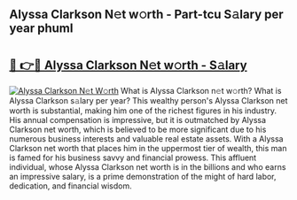 ## Alyssa Clarkson N𝚎t w𝚘rth - Part-tcu S𝚊lary per year phumI

# <h2><a href="http://gc0uub.nevu.top/?p=Alyssa+Clarkson">🔗 👉🔴 Alyssa Clarkson N𝚎t w𝚘rth - S𝚊lary</a></h2>

[![Alyssa Clarkson N𝚎t W𝚘rth](https://i.imgur.com/Oavwk0R.jpeg)](http://gc0uub.nevu.top/?p=Alyssa+Clarkson)
What is Alyssa Clarkson n𝚎t w𝚘rth? What is Alyssa Clarkson s𝚊lary per year?
This wealthy person's Alyssa Clarkson net worth is substantial, making him one of the richest figures in his industry. His annual compensation is impressive, but it is outmatched by Alyssa Clarkson net worth, which is believed to be more significant due to his numerous business interests and valuable real estate assets. With a Alyssa Clarkson net worth that places him in the uppermost tier of wealth, this man is famed for his business savvy and financial prowess. This affluent individual, whose Alyssa Clarkson net worth is in the billions and who earns an impressive salary, is a prime demonstration of the might of hard labor, dedication, and financial wisdom.
